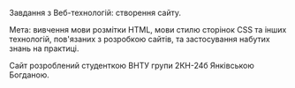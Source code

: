 Завдання з Веб-технологій: створення сайту.

Мета: вивчення мови розмітки HTML, мови стилю сторінок CSS та інших технологій, пов'язаних з розробкою сайтів, та застосування набутих знань на практиці.

Сайт розроблений студенткою ВНТУ групи 2КН-24б Янківською Богданою.
